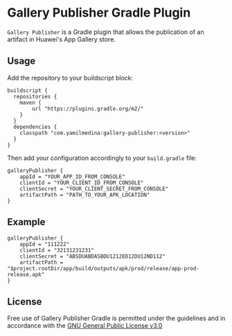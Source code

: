 # Gallery Publisher Gradle Plugin

`Gallery Publisher` is a Gradle plugin that allows the publication of an artifact in Huawei's App Gallery store. 

## Usage

Add the repository to your buildscript block:
```
buildscript {
  repositories {
    maven {
        url "https://plugins.gradle.org/m2/"
    }
  }
  dependencies {
    classpath "com.yamilmedina:gallery-publisher:<version>"
  }
}
```

Then add your configuration accordingly to your `build.gradle` file:
```
galleryPublisher {
    appId = "YOUR_APP_ID_FROM_CONSOLE"
    clientId = "YOUR_CLIENT_ID_FROM_CONSOLE"
    clientSecret = "YOUR_CLIENT_SECRET_FROM_CONSOLE"
    artifactPath = "PATH_TO_YOUR_APK_LOCATION"
}
```

## Example

```
galleryPublisher {
    appId = "111222"
    clientId = "32131231231"
    clientSecret = "ABSDUABDASBDU1212ED12DU12ND112"
    artifactPath = "$project.rootDir/app/build/outputs/apk/prod/release/app-prod-release.apk"
}
```

## License

Free use of Gallery Publisher Gradle is permitted under the guidelines and in accordance with the [GNU General Public License v3.0][1] 

[1]: https://opensource.org/licenses/GPL-3.0
